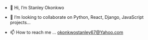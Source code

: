 - 👋 Hi, I’m Stanley Okonkwo

- 💞️ I’m looking to collaborate on Python, React, Django, JavaScript projects...
- 📫 How to reach me ...
okonkwostanley67@Yahoo.com

<!---
jaguar48/jaguar48 is a ✨ special ✨ repository because its `README.md` (this file) appears on your GitHub profile.
You can click the Preview link to take a look at your changes.
--->
